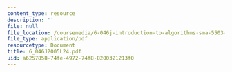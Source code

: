 ```yaml
---
content_type: resource
description: ''
file: null
file_location: /coursemedia/6-046j-introduction-to-algorithms-sma-5503-fall-2005/a625785874fe497274f88200321213f0_6_046J2005L24.pdf
file_type: application/pdf
resourcetype: Document
title: 6_046J2005L24.pdf
uid: a6257858-74fe-4972-74f8-8200321213f0
---
```

